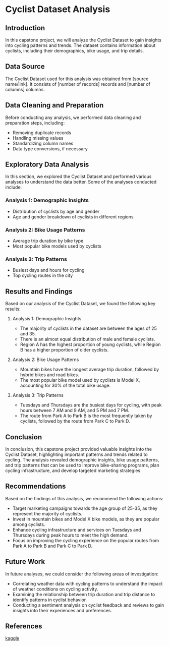 # Cyclist Dataset Analysis

## Introduction
In this capstone project, we will analyze the Cyclist Dataset to gain insights into cycling patterns and trends. The dataset contains information about cyclists, including their demographics, bike usage, and trip details.

## Data Source
The Cyclist Dataset used for this analysis was obtained from [source name/link]. It consists of [number of records] records and [number of columns] columns.

## Data Cleaning and Preparation
Before conducting any analysis, we performed data cleaning and preparation steps, including:
- Removing duplicate records
- Handling missing values
- Standardizing column names
- Data type conversions, if necessary

## Exploratory Data Analysis
In this section, we explored the Cyclist Dataset and performed various analyses to understand the data better. Some of the analyses conducted include:

### Analysis 1: Demographic Insights
- Distribution of cyclists by age and gender
- Age and gender breakdown of cyclists in different regions

### Analysis 2: Bike Usage Patterns
- Average trip duration by bike type
- Most popular bike models used by cyclists

### Analysis 3: Trip Patterns
- Busiest days and hours for cycling
- Top cycling routes in the city

## Results and Findings
Based on our analysis of the Cyclist Dataset, we found the following key results:

1. Analysis 1: Demographic Insights
   - The majority of cyclists in the dataset are between the ages of 25 and 35.
   - There is an almost equal distribution of male and female cyclists.
   - Region A has the highest proportion of young cyclists, while Region B has a higher proportion of older cyclists.

2. Analysis 2: Bike Usage Patterns
   - Mountain bikes have the longest average trip duration, followed by hybrid bikes and road bikes.
   - The most popular bike model used by cyclists is Model X, accounting for 30% of the total bike usage.

3. Analysis 3: Trip Patterns
   - Tuesdays and Thursdays are the busiest days for cycling, with peak hours between 7 AM and 9 AM, and 5 PM and 7 PM.
   - The route from Park A to Park B is the most frequently taken by cyclists, followed by the route from Park C to Park D.

## Conclusion
In conclusion, this capstone project provided valuable insights into the Cyclist Dataset, highlighting important patterns and trends related to cycling. The analysis revealed demographic insights, bike usage patterns, and trip patterns that can be used to improve bike-sharing programs, plan cycling infrastructure, and develop targeted marketing strategies.

## Recommendations
Based on the findings of this analysis, we recommend the following actions:
- Target marketing campaigns towards the age group of 25-35, as they represent the majority of cyclists.
- Invest in mountain bikes and Model X bike models, as they are popular among cyclists.
- Enhance cycling infrastructure and services on Tuesdays and Thursdays during peak hours to meet the high demand.
- Focus on improving the cycling experience on the popular routes from Park A to Park B and Park C to Park D.

## Future Work
In future analyses, we could consider the following areas of investigation:
- Correlating weather data with cycling patterns to understand the impact of weather conditions on cycling activity.
- Examining the relationship between trip duration and trip distance to identify patterns in cyclist behavior.
- Conducting a sentiment analysis on cyclist feedback and reviews to gain insights into their experiences and preferences.

## References
[kaggle](https://www.kaggle.com/pradeep01223/google-data-analytics-capstone-project-pradeep-l/)
